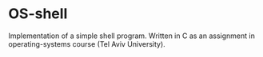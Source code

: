 # OS-shell
Implementation of a simple shell program. Written in C as an assignment in operating-systems course (Tel Aviv University).
